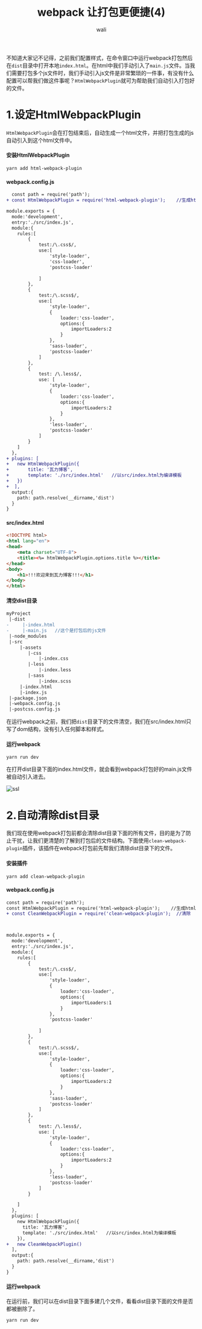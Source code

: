 ﻿---
layout: post
title: webpack 让打包更便捷(4)
tagline: webpack教程
category: webpack      #分类
author: wali    #作者
tag: webpack     #标签
ghurl:      #github url
ghurl_zip:  #github zip下载
comments: true
post_nav: ["1.设定HtmlWebpackPlugin","2.自动清除dist目录"]
group_tag: webpack4.x 教程
---

不知道大家记不记得，之前我们配置样式，在命令窗口中运行webpack打包然后在`dist`目录中打开本地`index.html`。在html中我们手动引入了`main.js`文件。当我们需要打包多个js文件时，我们手动引入js文件是非常繁琐的一件事，有没有什么配置可以帮我们做这件事呢？`HtmlWebpackPlugin`就可为帮助我们自动引入打包好的文件。

# 1.设定HtmlWebpackPlugin

`HtmlWebpackPlugin`会在打包结束后，自动生成一个html文件，并把打包生成的js自动引入到这个html文件中。

#### 安装HtmlWebpackPlugin

```
yarn add html-webpack-plugin
```

#### webpack.config.js

```diff
  const path = require('path');
+ const HtmlWebpackPlugin = require('html-webpack-plugin');    //生成html文件

module.exports = {
  mode:'development',
  entry:'./src/index.js',
  module:{
	rules:[
		{
			test:/\.css$/,
			use:[
				'style-loader',
				'css-loader',
				'postcss-loader'
				
			]
		},
		{
			test:/\.scss$/,
			use:[
				'style-loader',
				{
					loader:'css-loader',
					options:{
						importLoaders:2
					}					
				},
				'sass-loader',
				'postcss-loader'
			]
		},
		{
			test: /\.less$/,
			use: [
				'style-loader',
				{
					loader:'css-loader',
					options:{
						importLoaders:2
					}					
				},
				'less-loader',
				'postcss-loader'
			]
		}
	]
  },
+ plugins: [
+   new HtmlWebpackPlugin({
+       title: '瓦力博客',
+       template: './src/index.html'   //以src/index.html为编译模板
+   })
+  ],
  output:{
    path: path.resolve(__dirname,'dist')
  }
}
```

#### src/index.html

```html
<!DOCTYPE html>
<html lang="en">
<head>
    <meta charset="UTF-8">
    <title><%= htmlWebpackPlugin.options.title %></title>
</head>
<body>
    <h1>!!!欢迎来到瓦力博客!!!</h1>
</body>
</html>
```

#### 清空dist目录

```diff
myProject
 |-dist
-     |-index.html
-     |-main.js   //这个是打包后的js文件
 |-node_modules
 |-src
     |-assets
        |-css
            |-index.css
        |-less
            |-index.less     
        |-sass
            |-index.scss
     |-index.html
     |-index.js
 |-package.json
 |-webpack.config.js
 |-postcss.config.js
```
在运行webpack之前，我们把`dist`目录下的文件清空，我们在src/index.html只写了dom结构，没有引入任何脚本和样式。


#### 运行webpack

```
yarn run dev
```

在打开dist目录下面的index.html文件，就会看到webpack打包好的main.js文件被自动引入进去。

![ssl](http://walidream.com:9999/blogImage/webpack/webpack_8.png)


# 2.自动清除dist目录

我们现在使用webpack打包前都会清除dist目录下面的所有文件，目的是为了防止干扰，让我们更清楚的了解到打包后的文件结构。下面使用`clean-webpack-plugin`插件，该插件在webpack打包前先帮我们清除dist目录下的文件。

#### 安装插件

```
yarn add clean-webpack-plugin
```

#### webpack.config.js

```diff
const path = require('path');
const HtmlWebpackPlugin = require('html-webpack-plugin');    //生成html文件
+ const CleanWebpackPlugin = require('clean-webpack-plugin');  //清除



module.exports = {
  mode:'development',
  entry:'./src/index.js',
  module:{
	rules:[
		{
			test:/\.css$/,
			use:[
				'style-loader',
				{
					loader:'css-loader',
					options:{
						importLoaders:1
					}					
				},
				'postcss-loader'
				
			]
		},
		{
			test:/\.scss$/,
			use:[
				'style-loader',
				{
					loader:'css-loader',
					options:{
						importLoaders:2
					}					
				},
				'sass-loader',
				'postcss-loader'
			]
		},
		{
			test: /\.less$/,
			use: [
				'style-loader',
				{
					loader:'css-loader',
					options:{
						importLoaders:2
					}					
				},
				'less-loader',
				'postcss-loader'
			]
		}

	]
  },
  plugins: [
    new HtmlWebpackPlugin({
      title: '瓦力博客',
      template: './src/index.html'   //以src/index.html为编译模板
    }),
+   new CleanWebpackPlugin()
  ],
  output:{
    path: path.resolve(__dirname,'dist')
  }
}
```

#### 运行webpack

在运行前，我们可以在dist目录下面多建几个文件，看看dist目录下面的文件是否都被删除了。

```
yarn run dev
```





























